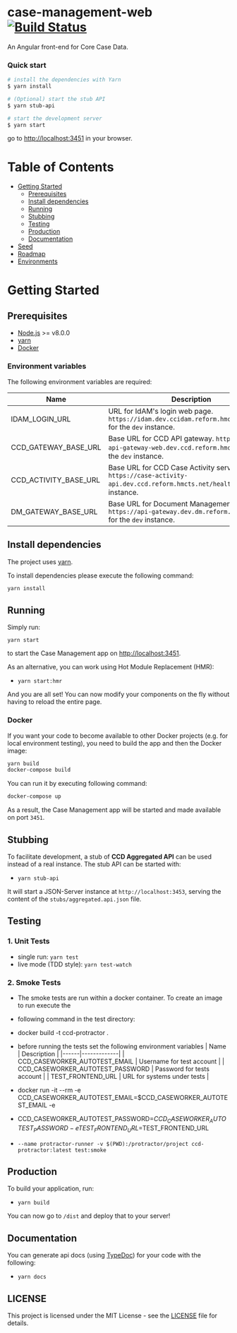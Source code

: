 # case-management-web [![Build Status](https://travis-ci.org/hmcts/ccd-case-management-web.svg?branch=master)](https://travis-ci.org/hmcts/ccd-case-management-web)

An Angular front-end for Core Case Data.

### Quick start

```bash
# install the dependencies with Yarn
$ yarn install

# (Optional) start the stub API
$ yarn stub-api

# start the development server
$ yarn start
```
go to [http://localhost:3451](http://localhost:3451) in your browser.

# Table of Contents

* [Getting Started](#getting-started)
    * [Prerequisites](#prerequisites)
    * [Install dependencies](#install-dependencies)
    * [Running](#running)
    * [Stubbing](#stubbing)
    * [Testing](#testing)
    * [Production](#production)
    * [Documentation](#documentation)
* [Seed](#seed)
* [Roadmap](#roadmap)
* [Environments](#environments)

# Getting Started

## Prerequisites

* [Node.js](https://nodejs.org/) >= v8.0.0
* [yarn](https://yarnpkg.com/)
* [Docker](https://www.docker.com)

### Environment variables

The following environment variables are required:

| Name | Description |
|------|-------------|
| IDAM_LOGIN_URL | URL for IdAM's login web page. `https://idam.dev.ccidam.reform.hmcts.net/login` for the `dev` instance. |
| CCD_GATEWAY_BASE_URL | Base URL for CCD API gateway. `https://case-api-gateway-web.dev.ccd.reform.hmcts.net` for the `dev` instance. |
| CCD_ACTIVITY_BASE_URL | Base URL for CCD Case Activity service. `https://case-activity-api.dev.ccd.reform.hmcts.net/health` for the `dev` instance. |
| DM_GATEWAY_BASE_URL | Base URL for Document Management gateway. `https://api-gateway.dev.dm.reform.hmcts.net` for the `dev` instance. |

## Install dependencies

The project uses [yarn](https://yarnpkg.com/).

To install dependencies please execute the following command:

```bash
yarn install
```

## Running

Simply run:

```
yarn start
```

to start the Case Management app on [http://localhost:3451](http://localhost:3451).

As an alternative, you can work using Hot Module Replacement (HMR):

* `yarn start:hmr`

And you are all set! You can now modify your components on the fly without having to reload the entire page.

### Docker

If you want your code to become available to other Docker projects (e.g. for local environment testing), you need to build the app and then the Docker image:

```bash
yarn build
docker-compose build
```

You can run it by executing following command:

```bash
docker-compose up
```

As a result, the Case Management app will be started and made available on port `3451`.

## Stubbing

To facilitate development, a stub of **CCD Aggregated API** can be used instead of a real instance.
The stub API can be started with:

* `yarn stub-api`

It will start a JSON-Server instance at `http://localhost:3453`, serving the content of the `stubs/aggregated.api.json` file.

## Testing

### 1. Unit Tests

* single run: `yarn test`
* live mode (TDD style): `yarn test-watch`

### 2. Smoke Tests

* The smoke tests are run within a docker container. To create an image to run execute the
* following command in the test directory: 

* docker build -t ccd-protractor .

* before running the tests set the following environment variables
        | Name | Description |
        |------|-------------|
        | CCD_CASEWORKER_AUTOTEST_EMAIL     | Username for test account     |
        | CCD_CASEWORKER_AUTOTEST_PASSWORD  | Password for tests account    |
        | TEST_FRONTEND_URL                 | URL for systems under tests   |  

* docker run -it --rm -e CCD_CASEWORKER_AUTOTEST_EMAIL=$CCD_CASEWORKER_AUTOTEST_EMAIL -e 
*    CCD_CASEWORKER_AUTOTEST_PASSWORD=$CCD_CASEWORKER_AUTOTEST_PASSWORD -e TEST_FRONTEND_URL=$TEST_FRONTEND_URL 
*     --name protractor-runner -v $(PWD):/protractor/project ccd-protractor:latest test:smoke

## Production

To build your application, run:

* `yarn build`

You can now go to `/dist` and deploy that to your server!

## Documentation

You can generate api docs (using [TypeDoc](http://typedoc.org/)) for your code with the following:

* `yarn docs`

## LICENSE

This project is licensed under the MIT License - see the [LICENSE](LICENSE.md) file for details.
